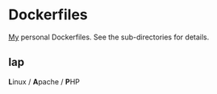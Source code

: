 # Dockerfiles

[My](https://robert.weiler.one/) personal Dockerfiles. See the sub-directories for details.

## lap

**L**inux / **A**pache / **P**HP
